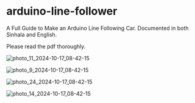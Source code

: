 # arduino-line-follower
A Full Guide to Make an Arduino Line Following Car. Documented in both Sinhala and English.

Please read the pdf thoroughly.

![photo_11_2024-10-17_08-42-15](https://github.com/user-attachments/assets/f9958a33-6020-4fd0-9694-3ffefd10e8f6)

![photo_9_2024-10-17_08-42-15](https://github.com/user-attachments/assets/f8c2bd05-eb5d-422f-84ae-0a186109242d)

![photo_24_2024-10-17_08-42-15](https://github.com/user-attachments/assets/fbb82c94-1051-415c-bc25-596638702650)

![photo_14_2024-10-17_08-42-15](https://github.com/user-attachments/assets/df191a15-a629-4ef9-819d-6ddb18b5617f)
